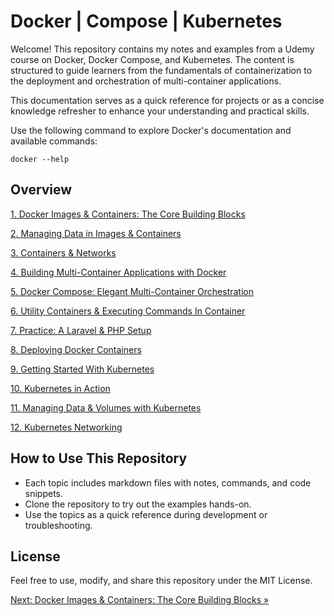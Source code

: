 # Docker | Compose | Kubernetes

Welcome! This repository contains my notes and examples from a Udemy course on Docker, Docker Compose, and Kubernetes. The content is structured to guide learners from the fundamentals of containerization to the deployment and orchestration of multi-container applications.

This documentation serves as a quick reference for projects or as a concise knowledge refresher to enhance your understanding and practical skills.

Use the following command to explore Docker's documentation and available commands:
```docker
docker --help
```

## Overview

[1. Docker Images & Containers: The Core Building Blocks](1.%20Docker%20Images%20&%20Containers%20-%20The%20Core%20Building%20Block.md)

[2. Managing Data in Images & Containers](2.%20Managing%20Data%20in%20Images%20&%20Containers.md)

[3. Containers & Networks](3.%20Containers%20&%20Networks.md)

[4. Building Multi-Container Applications with Docker](4.%20Building%20Multi-Container%20Applications%20with%20Docker.md)

[5. Docker Compose: Elegant Multi-Container Orchestration](5.%20Docker%20Compose%20-%20Elegant%20Multi-Container%20Orchestration.md)

[6. Utility Containers & Executing Commands In Container](6.%20Utility%20Containers%20&%20Executing%20Commands%20In%20Contain.md)

[7. Practice: A Laravel & PHP Setup](7.%20Practice%20A%20Laravel%20&%20PHP%20Setup.md)

[8. Deploying Docker Containers](8.%20Deploying%20Docker%20Containers.md)

[9. Getting Started With Kubernetes](9.%20Getting%20Started%20With%20Kubernetes.md)

[10. Kubernetes in Action](10.%20Kubernetes%20in%20Action.md)

[11. Managing Data & Volumes with Kubernetes](11.%20Managing%20Data%20&%20Volumes%20with%20Kubernetes.md)

[12. Kubernetes Networking](12.%20Kubernetes%20Networking.md)

## How to Use This Repository
- Each topic includes markdown files with notes, commands, and code snippets.
- Clone the repository to try out the examples hands-on.
- Use the topics as a quick reference during development or troubleshooting.


## License
Feel free to use, modify, and share this repository under the MIT License.

[Next: Docker Images & Containers: The Core Building Blocks &raquo;](1.%20Docker%20Images%20&%20Containers%20-%20The%20Core%20Building%20Block.md)